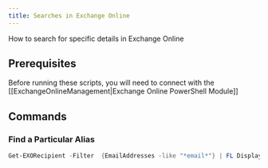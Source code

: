 ```yaml
---
title: Searches in Exchange Online
---
```

How to search for specific details in Exchange Online
## Prerequisites

Before running these scripts, you will need to connect with the [[ExchangeOnlineManagement|Exchange Online PowerShell Module]]

## Commands

### Find a Particular Alias

```PowerShell
Get-EXORecipient -Filter  {EmailAddresses -like "*email*"} | FL DisplayName,EmailAddresses
```
